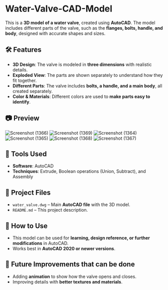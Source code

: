 # Water-Valve-CAD-Model
This is a **3D model of a water valve**, created using **AutoCAD**. The model includes different parts of the valve, such as the **flanges, bolts, handle, and body**, designed with accurate shapes and sizes.  

## 🛠️ Features  
- **3D Design**: The valve is modeled in **three dimensions** with realistic details.  
- **Exploded View**: The parts are shown separately to understand how they fit together.  
- **Different Parts**: The valve includes **bolts, a handle, and a main body**, all created separately.  
- **Color & Materials**: Different colors are used to **make parts easy to identify**.  

## 📷 Preview  

![Screenshot (1366)](https://github.com/user-attachments/assets/e611123d-3eb0-4180-b0b4-2338b3cd725c)
![Screenshot (1369)](https://github.com/user-attachments/assets/aac03c7c-900c-4940-b95c-6379ee3ac23e)
![Screenshot (1364)](https://github.com/user-attachments/assets/2c1cbba2-5ffc-4691-a8de-0e07cbfc6baf)
![Screenshot (1365)](https://github.com/user-attachments/assets/3a331907-3c6f-4b25-8cfe-6665480c2c3a)
![Screenshot (1368)](https://github.com/user-attachments/assets/4cb2ab8d-ad3f-48e0-924e-784197178d83)
![Screenshot (1367)](https://github.com/user-attachments/assets/69c73020-ac76-4ac6-8891-fdb48f4c1a1c)

## 🚀 Tools Used  
- **Software**: AutoCAD  
- **Techniques**: Extrude, Boolean operations (Union, Subtract), and Assembly  

## 📂 Project Files  
- `water_valve.dwg` – Main **AutoCAD file** with the 3D model.    
- `README.md` – This project description.  

## 📜 How to Use  
- This model can be used for **learning, design reference, or further modifications** in AutoCAD.  
- Works best in **AutoCAD 2020 or newer versions**.  

## 🔧 Future Improvements that can be done
- Adding **animation** to show how the valve opens and closes.  
- Improving details with **better textures and materials**.  
